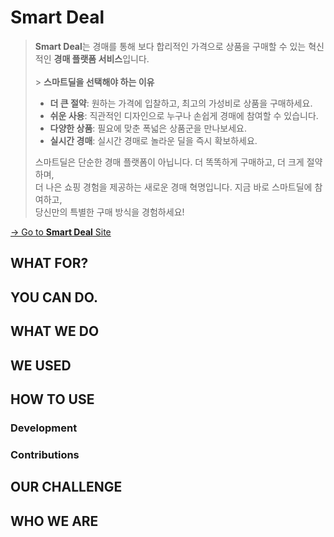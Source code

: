 # Smart Deal

> **Smart Deal**는 경매를 통해 보다 합리적인 가격으로 상품을 구매할 수 있는 혁신적인 **경매 플랫폼 서비스**입니다.
> <br><br> > **스마트딜을 선택해야 하는 이유**<br>
>
> - **더 큰 절약**: 원하는 가격에 입찰하고, 최고의 가성비로 상품을 구매하세요.
> - **쉬운 사용**: 직관적인 디자인으로 누구나 손쉽게 경매에 참여할 수 있습니다.
> - **다양한 상품**: 필요에 맞춘 폭넓은 상품군을 만나보세요.
> - **실시간 경매**: 실시간 경매로 놀라운 딜을 즉시 확보하세요.<br>
>
> 스마트딜은 단순한 경매 플랫폼이 아닙니다. 더 똑똑하게 구매하고, 더 크게 절약하며,<br>
> 더 나은 쇼핑 경험을 제공하는 새로운 경매 혁명입니다. 지금 바로 스마트딜에 참여하고,<br>
> 당신만의 특별한 구매 방식을 경험하세요!

[-> Go to **Smart Deal** Site](https://clever-swan-acedb5.netlify.app/)

## WHAT FOR?

## YOU CAN DO.

## WHAT WE DO

## WE USED

## HOW TO USE

### Development

### Contributions

## OUR CHALLENGE

## WHO WE ARE
